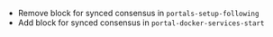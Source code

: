 - Remove block for synced consensus in `portals-setup-following`
- Add block for synced consensus in `portal-docker-services-start`
